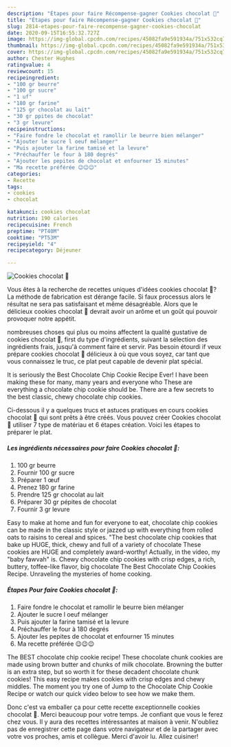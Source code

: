 ```yaml
---
description: "Étapes pour faire Récompense-gagner Cookies chocolat 🐻"
title: "Étapes pour faire Récompense-gagner Cookies chocolat 🐻"
slug: 2814-etapes-pour-faire-recompense-gagner-cookies-chocolat
date: 2020-09-15T16:55:32.727Z
image: https://img-global.cpcdn.com/recipes/45082fa9e591934a/751x532cq70/cookies-chocolat-🐻-photo-principale-de-la-recette.jpg
thumbnail: https://img-global.cpcdn.com/recipes/45082fa9e591934a/751x532cq70/cookies-chocolat-🐻-photo-principale-de-la-recette.jpg
cover: https://img-global.cpcdn.com/recipes/45082fa9e591934a/751x532cq70/cookies-chocolat-🐻-photo-principale-de-la-recette.jpg
author: Chester Hughes
ratingvalue: 4
reviewcount: 15
recipeingredient:
- "100 gr beurre"
- "100 gr sucre"
- "1 uf"
- "180 gr farine"
- "125 gr chocolat au lait"
- "30 gr ppites de chocolat"
- "3 gr levure"
recipeinstructions:
- "Faire fondre le chocolat et ramollir le beurre bien mélanger"
- "Ajouter le sucre l oeuf mélanger"
- "Puis ajouter la farine tamisé et la levure"
- "Préchauffer le four à 180 degrés"
- "Ajouter les pepites de chocolat et enfourner 15 minutes"
- "Ma recette préférée 😉😉😉"
categories:
- Recette
tags:
- cookies
- chocolat

katakunci: cookies chocolat 
nutrition: 190 calories
recipecuisine: French
preptime: "PT40M"
cooktime: "PT53M"
recipeyield: "4"
recipecategory: Déjeuner

---
```



![Cookies chocolat 🐻](https://img-global.cpcdn.com/recipes/45082fa9e591934a/751x532cq70/cookies-chocolat-🐻-photo-principale-de-la-recette.jpg)

Vous êtes à la recherche de recettes uniques d'idées cookies chocolat 🐻? La méthode de fabrication est dérange facile. Si faux processus alors le résultat ne sera pas satisfaisant et même désagréable. Alors que le délicieux cookies chocolat 🐻 devrait avoir un arôme et un goût qui pouvoir provoquer notre appétit.

nombreuses choses qui plus ou moins affectent la qualité gustative de cookies chocolat 🐻, first du type d'ingrédients, suivant la sélection des ingrédients frais, jusqu'à comment faire et servir. Pas besoin étourdi if veux prépare cookies chocolat 🐻 délicieux à où que vous soyez, car tant que vous connaissez le truc, ce plat peut capable de devenir plat spécial.

It is seriously the Best Chocolate Chip Cookie Recipe Ever! I have been making these for many, many years and everyone who These are everything a chocolate chip cookie should be. There are a few secrets to the best classic, chewy chocolate chip cookies.


Ci-dessous il y a quelques trucs et astuces pratiques en cours cookies chocolat 🐻 qui sont prêts à être créés. Vous pouvez créer Cookies chocolat 🐻 utiliser 7 type de matériau et 6 étapes création. Voici les étapes to préparer le plat.

<!--inarticleads1-->

##### Les ingrédients nécessaires pour faire Cookies chocolat 🐻:

1.  100 gr beurre
1. Fournir 100 gr sucre
1. Préparer 1 œuf
1. Prenez 180 gr farine
1. Prendre 125 gr chocolat au lait
1. Préparer 30 gr pépites de chocolat
1. Fournir 3 gr levure


Easy to make at home and fun for everyone to eat, chocolate chip cookies can be made in the classic style or jazzed up with everything from rolled oats to raisins to cereal and spices. &#34;The best chocolate chip cookies that bake up HUGE, thick, chewy and full of a variety of chocolate These cookies are HUGE and completely award-worthy! Actually, in the video, my &#34;baby fawvah&#34; is. Chewy chocolate chip cookies with crisp edges, a rich, buttery, toffee-like flavor, big chocolate The Best Chocolate Chip Cookies Recipe. Unraveling the mysteries of home cooking. 

<!--inarticleads2-->

##### Étapes Pour faire Cookies chocolat 🐻:

1. Faire fondre le chocolat et ramollir le beurre bien mélanger
1. Ajouter le sucre l oeuf mélanger
1. Puis ajouter la farine tamisé et la levure
1. Préchauffer le four à 180 degrés
1. Ajouter les pepites de chocolat et enfourner 15 minutes
1. Ma recette préférée 😉😉😉


The BEST chocolate chip cookie recipe! These chocolate chunk cookies are made using brown butter and chunks of milk chocolate. Browning the butter is an extra step, but so worth it for these decadent chocolate chunk cookies! This easy recipe makes cookies with crisp edges and chewy middles. The moment you try one of Jump to the Chocolate Chip Cookie Recipe or watch our quick video below to see how we make them. 


Donc c'est va emballer ça pour cette recette exceptionnelle cookies chocolat 🐻. Merci beaucoup pour votre temps. Je confiant que vous le ferez chez vous. Il y aura des recettes  intéressantes at maison à venir. N'oubliez pas de enregistrer cette page dans votre navigateur et de la partager avec votre vos proches, amis et collègue. Merci d'avoir lu. Allez cuisiner!
